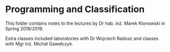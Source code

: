 # Programming and Classification

This folder contains notes to the lectures by Dr hab. inż. Marek Klonowski in Spring 2018/2019. 

Extra classes included laboratories with Dr Wojciech Radosz and classes with Mgr inż. Michał Gawełczyk.